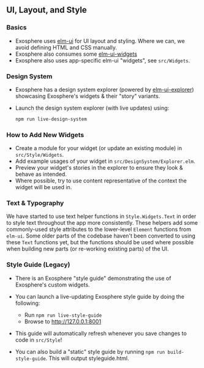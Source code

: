 ## UI, Layout, and Style

### Basics

- Exosphere uses [elm-ui](https://github.com/mdgriffith/elm-ui) for UI layout and styling. Where we can, we avoid defining HTML and CSS manually.
- Exosphere also consumes some [elm-ui-widgets](https://package.elm-lang.org/packages/Orasund/elm-ui-widgets/latest/)
- Exosphere also uses app-specific elm-ui "widgets", see `src/Widgets`.


### Design System

- Exosphere has a design system explorer (powered by [elm-ui-explorer](https://github.com/kalutheo/elm-ui-explorer)) showcasing Exosphere's widgets & their "story" variants.
- Launch the design system explorer (with live updates) using:

    ```bash
    npm run live-design-system
    ```


### How to Add New Widgets

- Create a module for your widget (or update an existing module) in `src/Style/Widgets`.
- Add example usages of your widget in `src/DesignSystem/Explorer.elm`.
- Preview your widget's stories in the explorer to ensure they look & behave as intended.
- Where possible, try to use content representative of the context the widget will be used in.


### Text & Typography

We have started to use text helper functions in `Style.Widgets.Text` in order to style text throughout the app more consistently. These helpers add some commonly-used style attributes to the lower-level `Element` functions from `elm-ui`. Some older parts of the codebase haven't been converted to using these `Text` functions yet, but the functions should be used where possible when building new parts (or re-working existing parts) of the UI.


### Style Guide (Legacy)

- There is an Exosphere "style guide" demonstrating the use of Exosphere's custom widgets.

- You can launch a live-updating Exosphere style guide by doing the following:
    + Run `npm run live-style-guide`
    + Browse to <http://127.0.0.1:8001>

- This guide will automatically refresh whenever you save changes to code in `src/Style`!

- You can also build a "static" style guide by running `npm run build-style-guide`. This will output styleguide.html.
